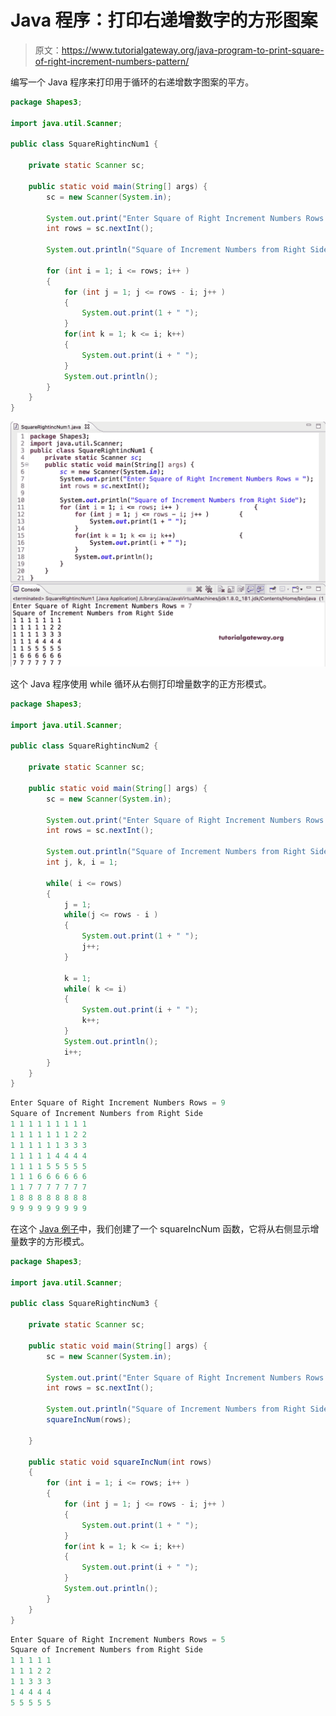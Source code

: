 # Java 程序：打印右递增数字的方形图案

> 原文：<https://www.tutorialgateway.org/java-program-to-print-square-of-right-increment-numbers-pattern/>

编写一个 Java 程序来打印用于循环的右递增数字图案的平方。

```java
package Shapes3;

import java.util.Scanner;

public class SquareRightincNum1 {

	private static Scanner sc;

	public static void main(String[] args) {
		sc = new Scanner(System.in);

		System.out.print("Enter Square of Right Increment Numbers Rows = ");
		int rows = sc.nextInt();

		System.out.println("Square of Increment Numbers from Right Side");

		for (int i = 1; i <= rows; i++ ) 
		{
			for (int j = 1; j <= rows - i; j++ ) 
			{
				System.out.print(1 + " ");
			}
			for(int k = 1; k <= i; k++) 
			{
				System.out.print(i + " ");
			}
			System.out.println();
		}
	}
}
```

![Java Program to Print Square of Right Increment Numbers Pattern](img/c078dc80a3c225da1f2e86c92fce0dc1.png)

这个 Java 程序使用 while 循环从右侧打印增量数字的正方形模式。

```java
package Shapes3;

import java.util.Scanner;

public class SquareRightincNum2 {

	private static Scanner sc;

	public static void main(String[] args) {
		sc = new Scanner(System.in);

		System.out.print("Enter Square of Right Increment Numbers Rows = ");
		int rows = sc.nextInt();

		System.out.println("Square of Increment Numbers from Right Side");
		int j, k, i = 1;

		while( i <= rows) 
		{
			j = 1;
			while(j <= rows - i ) 
			{
				System.out.print(1 + " ");
				j++;
			}

			k = 1;
			while( k <= i) 
			{
				System.out.print(i + " ");
				k++;
			}
			System.out.println();
			i++;
		}
	}
}
```

```java
Enter Square of Right Increment Numbers Rows = 9
Square of Increment Numbers from Right Side
1 1 1 1 1 1 1 1 1 
1 1 1 1 1 1 1 2 2 
1 1 1 1 1 1 3 3 3 
1 1 1 1 1 4 4 4 4 
1 1 1 1 5 5 5 5 5 
1 1 1 6 6 6 6 6 6 
1 1 7 7 7 7 7 7 7 
1 8 8 8 8 8 8 8 8 
9 9 9 9 9 9 9 9 9 
```

在这个 [Java 例子](https://www.tutorialgateway.org/learn-java-programs/)中，我们创建了一个 squareIncNum 函数，它将从右侧显示增量数字的方形模式。

```java
package Shapes3;

import java.util.Scanner;

public class SquareRightincNum3 {

	private static Scanner sc;

	public static void main(String[] args) {
		sc = new Scanner(System.in);

		System.out.print("Enter Square of Right Increment Numbers Rows = ");
		int rows = sc.nextInt();

		System.out.println("Square of Increment Numbers from Right Side");	
		squareIncNum(rows);

	}

	public static void squareIncNum(int rows)
	{
		for (int i = 1; i <= rows; i++ ) 
		{
			for (int j = 1; j <= rows - i; j++ ) 
			{
				System.out.print(1 + " ");
			}
			for(int k = 1; k <= i; k++) 
			{
				System.out.print(i + " ");
			}
			System.out.println();
		}
	}
}
```

```java
Enter Square of Right Increment Numbers Rows = 5
Square of Increment Numbers from Right Side
1 1 1 1 1 
1 1 1 2 2 
1 1 3 3 3 
1 4 4 4 4 
5 5 5 5 5 
```